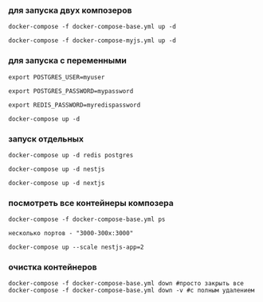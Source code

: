 ### для запуска двух композеров

```shell
docker-compose -f docker-compose-base.yml up -d

docker-compose -f docker-compose-myjs.yml up -d
```


### для запуска с переменными

```shell
export POSTGRES_USER=myuser

export POSTGRES_PASSWORD=mypassword

export REDIS_PASSWORD=myredispassword

docker-compose up -d
```


### запуск отдельных
```shell
docker-compose up -d redis postgres

docker-compose up -d nestjs

docker-compose up -d nextjs
```


### посмотреть все контейнеры композера
```shell
docker-compose -f docker-compose-base.yml ps

несколько портов - "3000-300x:3000"

docker-compose up --scale nestjs-app=2
```
### очистка контейнеров 

```shell
docker-compose -f docker-compose-base.yml down #просто закрыть все
docker-compose -f docker-compose-base.yml down -v #с полным удалением
```
